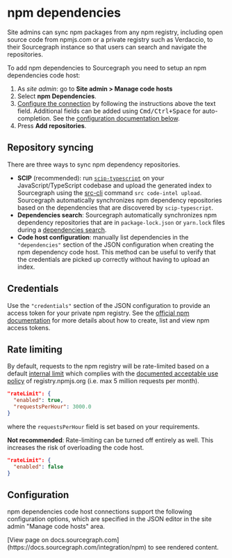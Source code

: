 # npm dependencies

Site admins can sync npm packages from any npm registry, including open source code from npmjs.com or a private registry such as Verdaccio, to their Sourcegraph instance so that users can search and navigate the repositories.

To add npm dependencies to Sourcegraph you need to setup an npm dependencies code host:

1. As *site admin*: go to **Site admin > Manage code hosts**
1. Select **npm Dependencies**.
1. [Configure the connection](#configuration) by following the instructions above the text field. Additional fields can be added using <kbd>Cmd/Ctrl+Space</kbd> for auto-completion. See the [configuration documentation below](#configuration).
1. Press **Add repositories**.

## Repository syncing

There are three ways to sync npm dependency repositories.

* **SCIP** (recommended): run [`scip-typescript`](https://github.com/sourcegraph/scip-typescript) on your JavaScript/TypeScript codebase and upload the generated index to Sourcegraph using the [src-cli](https://github.com/sourcegraph/src-cli) command `src code-intel upload`. Sourcegraph automatically synchronizes npm dependency repositories based on the dependencies that are discovered by `scip-typescript`.
* **Dependencies search**: Sourcegraph automatically synchronizes npm dependency repositories that are in `package-lock.json` or `yarn.lock` files during a [dependencies search](../code_search/how-to/dependencies_search.md).
* **Code host configuration**: manually list dependencies in the `"dependencies"` section of the JSON configuration when creating the npm dependency code host. This method can be useful to verify that the credentials are picked up correctly without having to upload an index.

## Credentials

Use the `"credentials"` section of the JSON configuration to provide an access token for your private npm registry. See the [official npm documentation](https://docs.npmjs.com/about-access-tokens) for more details about how to create, list and view npm access tokens.

## Rate limiting

By default, requests to the npm registry will be rate-limited based on a default [internal limit](https://github.com/sourcegraph/sourcegraph/blob/main/schema/npm-packages.schema.json) which complies with the [documented acceptable use policy](https://docs.npmjs.com/policies/open-source-terms#acceptable-use) of registry.npmjs.org (i.e. max 5 million requests per month).

```json
"rateLimit": {
  "enabled": true,
  "requestsPerHour": 3000.0
}
```
where the `requestsPerHour` field is set based on your requirements.

**Not recommended**: Rate-limiting can be turned off entirely as well.
This increases the risk of overloading the code host.

```json
"rateLimit": {
  "enabled": false
}
```

## Configuration

npm dependencies code host connections support the following configuration options, which are specified in the JSON editor in the site admin "Manage code hosts" area.

<div markdown-func=jsonschemadoc jsonschemadoc:path="admin/external_service/npm-packages.schema.json">[View page on docs.sourcegraph.com](https://docs.sourcegraph.com/integration/npm) to see rendered content.</div>
